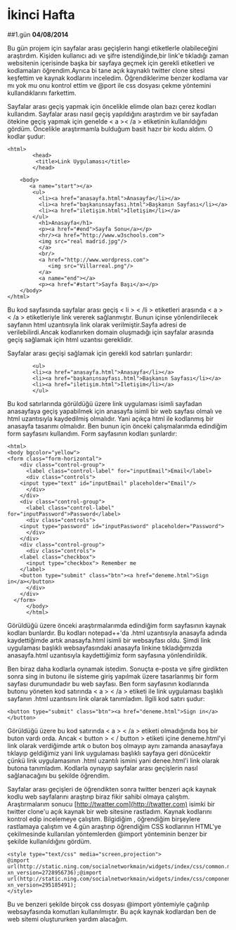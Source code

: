 # İkinci Hafta

##1.gün
**04/08/2014**


Bu gün projem için sayfalar arası geçişlerin hangi etiketlerle olabileceğini araştırdım. Kişiden kullanıcı adı ve şifre istendiğinde,bir link'e tıkladığı zaman websitenin içerisinde başka bir sayfaya geçmek için gerekli etiketleri ve kodlamaları öğrendim.Ayrıca bi tane açık kaynaklı twitter clone sitesi keşfettim ve kaynak kodlarını inceledim. Öğrendiklerime benzer kodlama var mı yok mu onu kontrol ettim ve @port ile css dosyası çekme yöntemini kullandıklarını farkettim.


Sayfalar arası geçiş yapmak için öncelikle elimde olan bazı çerez kodları kullandım. Sayfalar arası nasıl geçiş yapıldığını araştırdım ve bir sayfadan ötekine geçiş yapmak için genelde < a >< /a > etiketinin kullanıldığını gördüm. Öncelikle araştırmamla bulduğum basit hazır bir kodu aldım. O kodlar şudur:

    <html>
    		<head>
    		 <title>Link Uygulaması</title>
    		</head>

    	<body>
           <a name="start"></a>
    		<ul>
    		  <li><a href="anasayfa.html">Anasayfa</li></a>
    		  <li><a href="başkanınsayfası.html">Başkanın Sayfası</li></a>
    		  <li><a href="iletişim.html">İletişim</li></a>
    		</ul>
    		  <h1>Anasayfa</h1>
              <p><a href="#end">Sayfa Sonu</a></p>
    		  <hr/><a href="http://www.w3schools.com">
    		  <img src="real madrid.jpg"/>
              </a>
    		  <br/>
              <a href="http://www.wordpress.com">
    		     <img src="Villarreal.png"/>
              </a>
              <a name="end"></a>
              <p><a href="#start">Sayfa Başı</a></p>
    	</body>
    </html>

Bu kod sayfasında sayfalar arası geçiş < li > < /li > etiketleri arasında < a > < /a > etiketleriyle link vererek sağlanmıştır. Bunun içinse yönlendirilecek sayfanın html uzantısıyla link olarak verilmiştir.Sayfa adresi de verilebilirdi.Ancak kodlanırken domain oluşmadığı için sayfalar arasında geçiş sağlamak için html uzantısı gereklidir.

Sayfalar arası geçişi sağlamak için gerekli kod satırları şunlardır:

            <ul>
    		<li><a href="anasayfa.html">Anasayfa</li></a>
    		<li><a href="başkanınsayfası.html">Başkanın Sayfası</li></a>
    		<li><a href="iletişim.html">İletişim</li></a>
    		</ul>


Bu kod satırlarında görüldüğü üzere link uygulaması isimli sayfadan anasayfaya geçiş yapabilmek için anasayfa isimli bir web sayfası olmalı ve html uzantısıyla kaydedilmiş olmalıdır. Yani açıkça html ile kodlanmış bir anasayfa tasarımı olmalıdır. Ben bunun için önceki çalışmalarımda edindiğim form sayfasını kullandım. Form sayfasının kodları şunlardır:


    <html>
    <body bgcolor="yellow">
    <form class="form-horizontal">
    	<div class="control-group">
    	  <label class="control-label" for="inputEmail">Email</label>
    	  <div class="controls">
    	<input type="text" id="inputEmail" placeholder="Email"/>
    	  </div>
    	</div>
    	<div class="control-group">
    	  <label class="control-label" for="inputPassword">Password</label>
    	  <div class="controls">
    	<input type="password" id="inputPassword" placeholder="Password">
    	  </div>
    	</div>
    	<div class="control-group">
    	  <div class="controls">
    	<label class="checkbox">
    	  <input type="checkbox"> Remember me
    	</label>
    	<button type="submit" class="btn"><a href="deneme.html">Sign in</a></button>
    	  </div>
    	</div>
      </form>
    	  </body>
    	  </html>

Görüldüğü üzere önceki araştırmalarımda edindiğim form sayfasının kaynak kodları bunlardır. Bu kodları notepad++'da .html uzantısıyla anasayfa adında kaydettiğimde artık anasayfa.html isimli bir websayfası oldu. Şimdi link uygulaması başlıklı websayfasındaki anasayfa linkine tıkladığımızda anasayfa.html uzantısıyla kaydettiğimiz form sayfasına yönlendirildik.

Ben biraz daha kodlarla oynamak istedim. Sonuçta e-posta ve şifre girdikten sonra sing in butonu ile sisteme giriş yapılmak üzere tasarlanmış bir form sayfası durumundadır bu web sayfası. Ben form sayfasının kodlarında butonu yöneten kod satırında < a > < /a > etiketi ile link uygulaması başlıklı sayfanın .html uzantısını link olarak tanımladım. İlgili kod satırı şudur:


    <button type="submit" class="btn"><a href="deneme.html">Sign in</a></button>

Görüldüğü üzere bu kod satırında < a > < /a > etiketi olmadığında boş bir buton vardı orda. Ancak < button > < / button > etiketi içine deneme.html'yi link olarak verdiğimde artık o buton boş olmayıp aynı zamanda anasayfaya tıklayıp geldiğimiz yani link uygulaması başlıklı sayfaya geri dönücektir çünkü link uygulamasının .html uzantılı ismini yani denee.html'i link olarak butona tanımladım. Kodlarla oynayıp sayfalar arası geçişlerin nasıl sağlanacağını bu şekilde öğrendim.

Sayfalar arası geçişleri de öğrendikten sonra twitter benzeri açık kaynak kodlu web sayfalarını araştırıp biraz fikir sahibi olmaya çalıştım. Araştırmalarım sonucu [http://twatter.com](http://twatter.com) isimki bir twitter clone'u açık kaynak bir web sitesine rastladım. Kaynak kodlarını kontrol edip incelemeye çalıştım. Bilgidiğim , öğrendiğim birşeylere rastlamaya çalıştım ve 4.gün araştırıp öğrendiğim CSS kodlarının HTML'ye çekilmesinde kullanılan yöntemlerden @import yönteminin benzer bir şekilde kullanıldığını gördüm.


    <style type=​"text/​css" media=​"screen,projection">
    @import url(http://static.ning.com/socialnetworkmain/widgets/index/css/common.min.css?xn_version=2728956736);@import url(http://static.ning.com/socialnetworkmain/widgets/index/css/component.min.css?xn_version=295185491);
    </style>

Bu ve benzeri şekilde birçok css dosyası @import yöntemiyle çağırılıp websayfasında komutları kullanılmıştır. Bu açık kaynak kodlardan ben de web sitemi oluştururken yardım alacağım.
